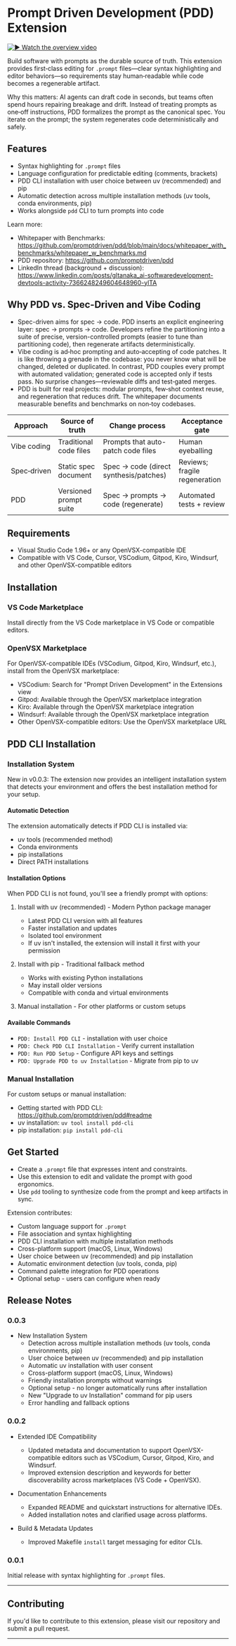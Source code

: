 # Prompt Driven Development (PDD) Extension

[![▶ Watch the overview video](https://img.youtube.com/vi/5lBxpTSnjqo/maxresdefault.jpg)](https://www.youtube.com/watch?v=5lBxpTSnjqo)

Build software with prompts as the durable source of truth. This extension provides first‑class editing for `.prompt` files—clear syntax highlighting and editor behaviors—so requirements stay human‑readable while code becomes a regenerable artifact.

Why this matters: AI agents can draft code in seconds, but teams often spend hours repairing breakage and drift. Instead of treating prompts as one‑off instructions, PDD formalizes the prompt as the canonical spec. You iterate on the prompt; the system regenerates code deterministically and safely.

## Features

- Syntax highlighting for `.prompt` files
- Language configuration for predictable editing (comments, brackets)
- PDD CLI installation with user choice between uv (recommended) and pip
- Automatic detection across multiple installation methods (uv tools, conda environments, pip)
- Works alongside `pdd` CLI to turn prompts into code

Learn more:

- Whitepaper with Benchmarks: https://github.com/promptdriven/pdd/blob/main/docs/whitepaper_with_benchmarks/whitepaper_w_benchmarks.md
- PDD repository: https://github.com/promptdriven/pdd
- LinkedIn thread (background + discussion): https://www.linkedin.com/posts/gltanaka_ai-softwaredevelopment-devtools-activity-7366248249604648960-ylTA

## Why PDD vs. Spec-Driven and Vibe Coding

- Spec-driven aims for spec → code. PDD inserts an explicit engineering layer: spec → prompts → code. Developers refine the partitioning into a suite of precise, version-controlled prompts (easier to tune than partitioning code), then regenerate artifacts deterministically.
- Vibe coding is ad‑hoc prompting and auto‑accepting of code patches. It is like throwing a grenade in the codebase: you never know what will be changed, deleted or duplicated. In contrast, PDD couples every prompt with automated validation; generated code is accepted only if tests pass. No surprise changes—reviewable diffs and test‑gated merges.
- PDD is built for real projects: modular prompts, few‑shot context reuse, and regeneration that reduces drift. The whitepaper documents measurable benefits and benchmarks on non‑toy codebases.


| Approach     | Source of truth        | Change process                          | Acceptance gate               |
| ------------ | ---------------------- | --------------------------------------- | ----------------------------- |
| Vibe coding  | Traditional code files | Prompts that auto-patch code files      | Human eyeballing              |
| Spec‑driven | Static spec document   | Spec → code (direct synthesis/patches) | Reviews; fragile regeneration |
| PDD          | Versioned prompt suite | Spec → prompts → code (regenerate)    | Automated tests + review      |

## Requirements

- Visual Studio Code 1.96+ or any OpenVSX-compatible IDE
- Compatible with VS Code, Cursor, VSCodium, Gitpod, Kiro, Windsurf, and other OpenVSX-compatible editors

## Installation

### VS Code Marketplace
Install directly from the VS Code marketplace in VS Code or compatible editors.

### OpenVSX Marketplace
For OpenVSX-compatible IDEs (VSCodium, Gitpod, Kiro, Windsurf, etc.), install from the OpenVSX marketplace:
- VSCodium: Search for "Prompt Driven Development" in the Extensions view
- Gitpod: Available through the OpenVSX marketplace integration
- Kiro: Available through the OpenVSX marketplace integration
- Windsurf: Available through the OpenVSX marketplace integration
- Other OpenVSX-compatible editors: Use the OpenVSX marketplace URL

## PDD CLI Installation

### Installation System

New in v0.0.3: The extension now provides an intelligent installation system that detects your environment and offers the best installation method for your setup.

#### Automatic Detection
The extension automatically detects if PDD CLI is installed via:
- uv tools (recommended method)
- Conda environments
- pip installations
- Direct PATH installations

#### Installation Options
When PDD CLI is not found, you'll see a friendly prompt with options:

1. Install with uv (recommended) - Modern Python package manager
   - Latest PDD CLI version with all features
   - Faster installation and updates
   - Isolated tool environment
   - If uv isn't installed, the extension will install it first with your permission

2. Install with pip - Traditional fallback method
   - Works with existing Python installations
   - May install older versions
   - Compatible with conda and virtual environments

3. Manual installation - For other platforms or custom setups

#### Available Commands
- `PDD: Install PDD CLI` - installation with user choice
- `PDD: Check PDD CLI Installation` - Verify current installation
- `PDD: Run PDD Setup` - Configure API keys and settings
- `PDD: Upgrade PDD to uv Installation` - Migrate from pip to uv

### Manual Installation

For custom setups or manual installation:
- Getting started with PDD CLI: https://github.com/promptdriven/pdd#readme
- uv installation: `uv tool install pdd-cli`
- pip installation: `pip install pdd-cli`

## Get Started

- Create a `.prompt` file that expresses intent and constraints.
- Use this extension to edit and validate the prompt with good ergonomics.
- Use `pdd` tooling to synthesize code from the prompt and keep artifacts in sync.

Extension contributes:

- Custom language support for `.prompt`
- File association and syntax highlighting
- PDD CLI installation with multiple installation methods
- Cross-platform support (macOS, Linux, Windows)
- User choice between uv (recommended) and pip installation
- Automatic environment detection (uv tools, conda, pip)
- Command palette integration for PDD operations
- Optional setup - users can configure when ready

## Release Notes

### 0.0.3

- New Installation System
  - Detection across multiple installation methods (uv tools, conda environments, pip)
  - User choice between uv (recommended) and pip installation
  - Automatic uv installation with user consent
  - Cross-platform support (macOS, Linux, Windows)
  - Friendly installation prompts without warnings
  - Optional setup - no longer automatically runs after installation
  - New "Upgrade to uv Installation" command for pip users
  - Error handling and fallback options

### 0.0.2

- Extended IDE Compatibility

  - Updated metadata and documentation to support OpenVSX-compatible editors such as VSCodium, Cursor, Gitpod, Kiro, and Windsurf.
  - Improved extension description and keywords for better discoverability across marketplaces (VS Code + OpenVSX).

- Documentation Enhancements

  - Expanded README and quickstart instructions for alternative IDEs.
  - Added installation notes and clarified usage across platforms.

- Build & Metadata Updates

  - Improved Makefile `install` target messaging for editor CLIs.


### 0.0.1

Initial release with syntax highlighting for `.prompt` files.

---

## Contributing

If you'd like to contribute to this extension, please visit our repository and submit a pull request.

---
